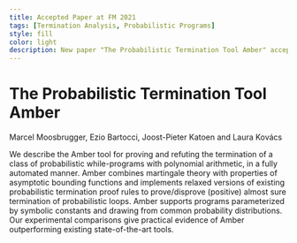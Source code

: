 ```yaml
---
title: Accepted Paper at FM 2021
tags: [Termination Analysis, Probabilistic Programs] 
style: fill
color: light
description: New paper "The Probabilistic Termination Tool Amber" accepted to be presented at FM 2021: the 24th International Symposium of Formal Methods 
---
```


# The Probabilistic Termination Tool Amber
Marcel Moosbrugger, Ezio Bartocci, Joost-Pieter Katoen and Laura Kovács 
 
We describe the Amber tool for proving and refuting the termination of a class of probabilistic while-programs with polynomial arithmetic, in a  fully automated manner. Amber combines martingale theory with properties of asymptotic bounding functions and implements relaxed versions of existing probabilistic termination proof rules to prove/disprove (positive) almost sure termination of probabilistic loops. Amber supports programs parameterized by symbolic constants and drawing from common probability distributions. Our experimental comparisons give practical evidence of Amber outperforming existing state-of-the-art tools.

